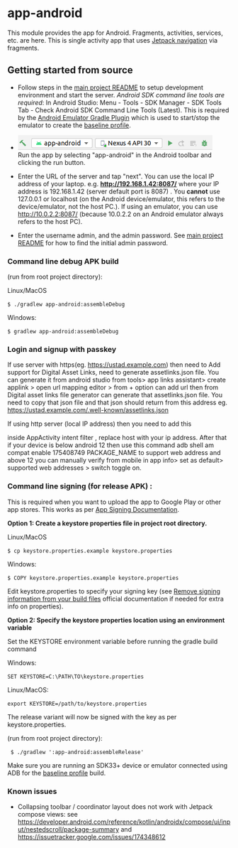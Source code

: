 # app-android

This module provides the app for Android. Fragments, activities, services, etc. are here. This is 
single activity app that uses [Jetpack navigation](https://developer.android.com/guide/navigation) 
via fragments.

## Getting started from source

* Follow steps in the [main project README](../README.md#development-environment-setup) to setup development
  environment and start the server. _Android SDK command line tools are required_:
  In Android Studio: Menu - Tools - SDK Manager - SDK Tools Tab - Check
  Android SDK Command Line Tools (Latest). This is required by the [Android Emulator Gradle Plugin](https://github.com/quittle/gradle-android-emulator)
  which is used to start/stop the emulator to create the [baseline profile](https://developer.android.com/topic/performance/baselineprofiles/overview).

* ![android run screenshot](android-run.png)  
Run the app by selecting "app-android" in the Android toolbar and clicking the run button.
* Enter the URL of the server and tap "next". You can use the local IP address of your laptop. e.g.
__http://192.168.1.42:8087/__ where your IP address is 192.168.1.42 (server default port is 8087) . 
You __cannot__ use 127.0.0.1 or localhost (on the Android device/emulator, this refers to the 
device/emulator, not the host PC.). If using an emulator, you can use http://10.0.2.2:8087/ (because
10.0.2.2 on an Android emulator always refers to the host PC).
* Enter the username admin, and the admin password. See [main project README](../README.md#development-environment-setup)
for how to find the initial admin password.

### Command line debug APK build

(run from root project directory):

Linux/MacOS
```
$ ./gradlew app-android:assembleDebug
```
Windows:
```
$ gradlew app-android:assembleDebug
```
### Login and signup with passkey
If use server with https(eg. https://ustad.example.com) then need to Add support for Digital Asset
Links, need to generate assetlinks.json file. You can generate it from android studio from tools>
app links assistant> create applink > open url mapping editor > from + option can add url then from
Digital asset links file generator can generate that assetlinks.json file.
You need to copy that json file and that json should return from this address eg.
https://ustad.example.com/.well-known/assetlinks.json

If using http server (local IP address) then you need to add this
<intent-filter android:autoVerify="true">
<action android:name="android.intent.action.VIEW" />
<category android:name="android.intent.category.DEFAULT" />
<category android:name="android.intent.category.BROWSABLE" />
<data android:scheme="http" />
<data
android:host="YOUR IP ADDRESS"
android:port="8087" />
</intent-filter>

inside AppActivity intent filter , replace host with your ip address. After that if your device is
below android 12 then use this command adb shell am compat enable 175408749 PACKAGE_NAME
to support web address and above 12 you can manually verify from mobile in app info> set as default>
supported web addresses > switch toggle on.

### Command line signing (for release APK) :

This is required when you want to upload the app to Google Play or other app stores. This works
as per [App Signing Documentation](https://developer.android.com/studio/publish/app-signing).

**Option 1: Create a keystore properties file in project root directory.**

Linux/MacOS
```
$ cp keystore.properties.example keystore.properties
```
Windows:
```
$ COPY keystore.properties.example keystore.properties
```

Edit keystore.properties to specify your signing key (see
[Remove signing information from your build files](https://developer.android.com/studio/publish/app-signing#secure-shared-keystore)
official documentation if needed for extra info on properties).

**Option 2: Specify the keystore properties location using an environment variable**

Set the KEYSTORE environment variable before running the gradle build command

Windows:
```
SET KEYSTORE=C:\PATH\TO\keystore.properties
```
Linux/MacOS:
```
export KEYSTORE=/path/to/keystore.properties
```

The release variant will now be signed with the key as per keystore.properties.


(run from root project directory):

```
 $ ./gradlew ':app-android:assembleRelease'
```
Make sure you are running an SDK33+ device or emulator connected using ADB for the
[baseline profile](https://developer.android.com/topic/performance/baselineprofiles/overview) build.

### Known issues
* Collapsing toolbar / coordinator layout does not work with Jetpack compose views: see https://developer.android.com/reference/kotlin/androidx/compose/ui/input/nestedscroll/package-summary 
and https://issuetracker.google.com/issues/174348612
